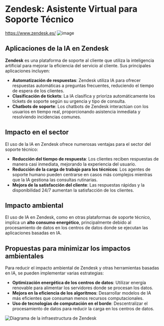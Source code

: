 # Zendesk: Asistente Virtual para Soporte Técnico
https://www.zendesk.es/
![image](https://github.com/user-attachments/assets/872086b8-117a-4689-abc8-d11e0060d5df)

## Aplicaciones de la IA en Zendesk

**Zendesk** es una plataforma de soporte al cliente que utiliza la inteligencia artificial para mejorar la eficiencia del servicio al cliente. Sus principales aplicaciones incluyen:

- **Automatización de respuestas**: Zendesk utiliza IA para ofrecer respuestas automáticas a preguntas frecuentes, reduciendo el tiempo de espera de los clientes.
- **Clasificación de tickets**: La IA clasifica y prioriza automáticamente los tickets de soporte según su urgencia y tipo de consulta.
- **Chatbots de soporte**: Los chatbots de Zendesk interactúan con los usuarios en tiempo real, proporcionando asistencia inmediata y resolviendo incidencias comunes.

## Impacto en el sector

El uso de la IA en Zendesk ofrece numerosas ventajas para el sector del soporte técnico:

- **Reducción del tiempo de respuesta**: Los clientes reciben respuestas de manera casi inmediata, mejorando la experiencia del usuario.
- **Reducción de la carga de trabajo para los técnicos**: Los agentes de soporte humano pueden centrarse en casos más complejos mientras que la IA gestiona las consultas rutinarias.
- **Mejora de la satisfacción del cliente**: Las respuestas rápidas y la disponibilidad 24/7 aumentan la satisfacción de los clientes.

## Impacto ambiental

El uso de IA en Zendesk, como en otras plataformas de soporte técnico, implica un **alto consumo energético**, principalmente debido al procesamiento de datos en los centros de datos donde se ejecutan las aplicaciones basadas en IA.

## Propuestas para minimizar los impactos ambientales

Para reducir el impacto ambiental de Zendesk y otras herramientas basadas en IA, se pueden implementar varias estrategias:

- **Optimización energética de los centros de datos**: Utilizar energía renovable para alimentar los servidores donde se procesan los datos.
- **Mejora en la eficiencia de los algoritmos**: Desarrollar modelos de IA más eficientes que consuman menos recursos computacionales.
- **Uso de tecnologías de computación en el borde**: Descentralizar el procesamiento de datos para reducir la carga en los centros de datos.

![Diagrama de la infraestructura de Zendesk](https://via.placeholder.com/600x300?text=Diagrama+Zendesk)
